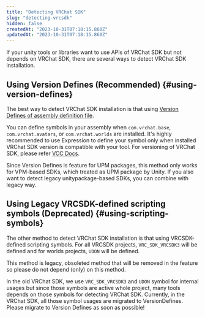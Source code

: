 ```yaml
---
title: "Detecting VRChat SDK"
slug: "detecting-vrcsdk"
hidden: false
createdAt: "2023-10-31T07:18:15.860Z"
updatedAt: "2023-10-31T07:18:15.860Z"
---
```


If your unity tools or libraries want to use APIs of VRChat SDK but not depends on VRChat SDK,
there are several ways to detect VRChat SDK installation.

## Using Version Defines (Recommended) {#using-version-defines}

The best way to detect VRChat SDK installation is that using [Version Defines of assembly definition file][version-defines].

You can define symbols in your assembly when `com.vrchat.base`, `com.vrchat.avatars`, or `com.vrchat.worlds` are installed.
It's highly recommended to use Expression to define your symbol only when installed VRChat SDK version is compatible with your tool.
For versioning of VRChat SDK, please refer [VCC Docs][versioning].

Since Version Defines is feature for UPM packages, this method only works for VPM-based SDKs, which treated as UPM package by Unity.
If you also want to detect legacy unitypackage-based SDKs, you can combine with legacy way.

[version-defines]: https://docs.unity3d.com/2019.4/Documentation/Manual/ScriptCompilationAssemblyDefinitionFiles.html#define-symbols
[versioning]: https://vcc.docs.vrchat.com/vpm/packages/#brandingbreakingbumps

## Using Legacy VRCSDK-defined scripting symbols (Deprecated) {#using-scripting-symbols}

The other method to detect VRChat SDK installation is that using VRCSDK-defined scripting symbols.
For all VRCSDK projects, `VRC_SDK_VRCSDK3` will be defined and for worlds projects, `UDON` will be defined.

This method is legacy, obsoleted method that will be removed in the feature so please do not depend (only) on this method.

In the old VRChat SDK, we use `VRC_SDK_VRCSDK3` and `UDON` symbol for internal usages but since those symbols are
active whole project, many tools depends on those symbols for detecting VRChat SDK.
Currently, in the VRChat SDK, all those symbol usages are migrated to VersionDefines.
Please migrate to Version Defines as soon as possible!

